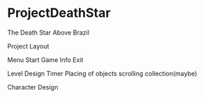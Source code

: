 # ProjectDeathStar
The Death Star Above Brazil

Project Layout

Menu
Start Game
Info
Exit


Level Design
  Timer
  Placing of objects
  scrolling
  collection(maybe)


Character Design
